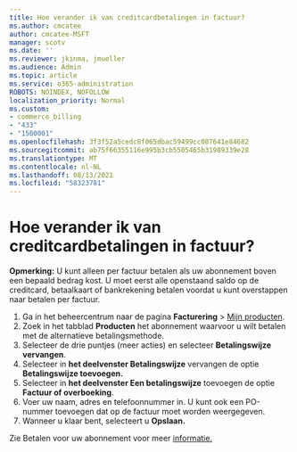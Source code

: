 ```yaml
---
title: Hoe verander ik van creditcardbetalingen in factuur?
ms.author: cmcatee
author: cmcatee-MSFT
manager: scotv
ms.date: ''
ms.reviewer: jkinma, jmueller
ms.audience: Admin
ms.topic: article
ms.service: o365-administration
ROBOTS: NOINDEX, NOFOLLOW
localization_priority: Normal
ms.custom:
- commerce_billing
- "433"
- "1500001"
ms.openlocfilehash: 3f3f52a5cedc8f065dbac59499cc087641e84682
ms.sourcegitcommit: ab75f66355116e995b3cb5505465b31989339e28
ms.translationtype: MT
ms.contentlocale: nl-NL
ms.lasthandoff: 08/13/2021
ms.locfileid: "58323781"
---
```

# <a name="how-do-i-change-from-credit-card-payments-to-invoice"></a>Hoe verander ik van creditcardbetalingen in factuur?

**Opmerking:** U kunt alleen per factuur betalen als uw abonnement boven een bepaald bedrag kost. U moet eerst alle openstaand saldo op de creditcard, betaalkaart of bankrekening betalen voordat u kunt overstappen naar betalen per factuur.

1. Ga in het beheercentrum naar de pagina **Facturering** > [Mijn producten](https://go.microsoft.com/fwlink/p/?linkid=842054).
2. Zoek in het tabblad **Producten** het abonnement waarvoor u wilt betalen met de alternatieve betalingsmethode.
3. Selecteer de drie puntjes (meer acties) en selecteer **Betalingswijze vervangen**.
4. Selecteer in **het deelvenster Betalingswijze** vervangen de optie **Betalingswijze toevoegen.**
5. Selecteer in **het deelvenster Een betalingswijze** toevoegen de optie **Factuur of overboeking**.
6. Voer uw naam, adres en telefoonnummer in. U kunt ook een PO-nummer toevoegen dat op de factuur moet worden weergegeven.
7. Wanneer u klaar bent, selecteert u **Opslaan.**

Zie Betalen voor uw abonnement voor meer [informatie.](https://docs.microsoft.com/microsoft-365/commerce/billing-and-payments/pay-for-your-subscription)
